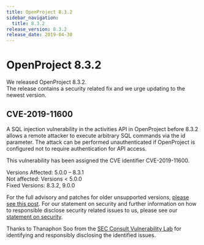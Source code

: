 ```yaml
---
title: OpenProject 8.3.2
sidebar_navigation:
  title: 8.3.2
release_version: 8.3.2
release_date: 2019-04-30
---
```



# OpenProject 8.3.2

We released OpenProject 8.3.2.  
The release contains a security related fix and we urge updating to the
newest version.

## CVE-2019-11600

A SQL injection vulnerability in the activities API in OpenProject
before 8.3.2 allows a remote attacker to execute arbitrary SQL commands
via the id parameter. The attack can be performed unauthenticated if
OpenProject is configured not to require authentication for API access.

This vulnerability has been assigned the CVE identifier CVE-2019-11600.

Versions Affected: 5.0.0 – 8.3.1  
Not affected: Versions \< 5.0.0  
Fixed Versions: 8.3.2, 9.0.0

For the full advisory and patches for older unsupported versions,
[please see this
post](https://groups.google.com/d/msg/openproject-security/XlucAJMxmzM/hESpOaFVAwAJ).
For our statement on security and further information on how to
responsible disclose security related issues to us, please see our
[statement on security](../../../security-and-privacy/statement-on-security/).

Thanks to Thanaphon Soo from the [SEC Consult Vulnerability
Lab](https://www.sec-consult.com) for identifying and responsibly
disclosing the identified issues.


